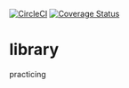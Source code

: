[![CircleCI](https://circleci.com/gh/andela-ooshodi/library.svg?style=svg)](https://circleci.com/gh/andela-ooshodi/library) [![Coverage Status](https://coveralls.io/repos/github/andela-ooshodi/library/badge.svg?branch=master)](https://coveralls.io/github/andela-ooshodi/library?branch=master)
# library
practicing
